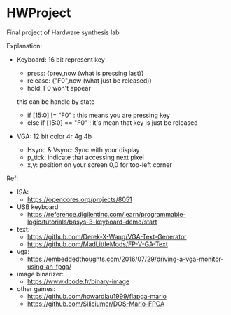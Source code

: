 # HWProject
Final project of Hardware synthesis lab

Explanation:
* Keyboard: 16 bit represent key
  * press: {prev,now (what is pressing last)}
  * release: {"F0",now (what just be released)}
  * hold: F0 won't appear

  this can be handle by state 
  * if [15:0] != "F0" : this means you are pressing key 
  * else if [15:0] == "F0" : it's mean that key is just be released

* VGA: 12 bit color 4r 4g 4b
  * Hsync & Vsync: Sync with your display
  * p_tick: indicate that accessing next pixel
  * x,y: position on your screen 0,0 for top-left corner
  
Ref:
* ISA: 
  * https://opencores.org/projects/8051
* USB keyboard: 
  * https://reference.digilentinc.com/learn/programmable-logic/tutorials/basys-3-keyboard-demo/start
* text: 
  * https://github.com/Derek-X-Wang/VGA-Text-Generator
  * https://github.com/MadLittleMods/FP-V-GA-Text
* vga:
  * https://embeddedthoughts.com/2016/07/29/driving-a-vga-monitor-using-an-fpga/
* image binarizer:
  * https://www.dcode.fr/binary-image
* other games: 
  * https://github.com/howardlau1999/flapga-mario
  * https://github.com/Siliciumer/DOS-Mario-FPGA
